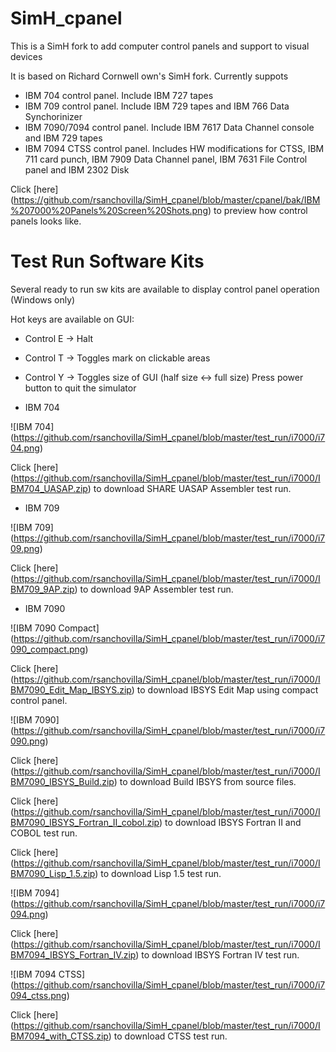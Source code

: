 # SimH_cpanel

This is a SimH fork to add computer control panels and support to visual devices

It is based on Richard Cornwell own's SimH fork. Currently suppots

* IBM 704 control panel. Include IBM 727 tapes
* IBM 709 control panel. Include IBM 729 tapes and IBM 766 Data Synchorinizer
* IBM 7090/7094 control panel. Include IBM 7617 Data Channel console and IBM 729 tapes
* IBM 7094 CTSS control panel. Includes HW modifications for CTSS, IBM 711 card punch, 
       IBM 7909 Data Channel panel, IBM 7631 File Control panel and IBM 2302 Disk 
       
Click [here] (https://github.com/rsanchovilla/SimH_cpanel/blob/master/cpanel/bak/IBM%207000%20Panels%20Screen%20Shots.png) to preview how control panels looks like.

# Test Run Software Kits

Several ready to run sw kits are available to display control panel operation (Windows only)

Hot keys are available on GUI:
* Control E -> Halt
* Control T -> Toggles mark on clickable areas
* Control Y -> Toggles size of GUI (half size <-> full size)
Press power button to quit the simulator

* IBM 704 

![IBM 704] (https://github.com/rsanchovilla/SimH_cpanel/blob/master/test_run/i7000/i704.png)

Click [here] (https://github.com/rsanchovilla/SimH_cpanel/blob/master/test_run/i7000/IBM704_UASAP.zip) to download SHARE UASAP Assembler test run.

* IBM 709

![IBM 709] (https://github.com/rsanchovilla/SimH_cpanel/blob/master/test_run/i7000/i709.png)

Click [here] (https://github.com/rsanchovilla/SimH_cpanel/blob/master/test_run/i7000/IBM709_9AP.zip) to download 9AP Assembler test run.

* IBM 7090

![IBM 7090 Compact] (https://github.com/rsanchovilla/SimH_cpanel/blob/master/test_run/i7000/i7090_compact.png)

Click [here] (https://github.com/rsanchovilla/SimH_cpanel/blob/master/test_run/i7000/IBM7090_Edit_Map_IBSYS.zip) to download IBSYS Edit Map using compact control panel.

![IBM 7090] (https://github.com/rsanchovilla/SimH_cpanel/blob/master/test_run/i7000/i7090.png)

Click [here] (https://github.com/rsanchovilla/SimH_cpanel/blob/master/test_run/i7000/IBM7090_IBSYS_Build.zip) to download Build IBSYS from source files.

Click [here] (https://github.com/rsanchovilla/SimH_cpanel/blob/master/test_run/i7000/IBM7090_IBSYS_Fortran_II_cobol.zip) to download IBSYS Fortran II and COBOL test run.

Click [here] (https://github.com/rsanchovilla/SimH_cpanel/blob/master/test_run/i7000/IBM7090_Lisp_1.5.zip) to download Lisp 1.5 test run.

![IBM 7094] (https://github.com/rsanchovilla/SimH_cpanel/blob/master/test_run/i7000/i7094.png)

Click [here] (https://github.com/rsanchovilla/SimH_cpanel/blob/master/test_run/i7000/IBM7094_IBSYS_Fortran_IV.zip) to download IBSYS Fortran IV test run.

![IBM 7094 CTSS] (https://github.com/rsanchovilla/SimH_cpanel/blob/master/test_run/i7000/i7094_ctss.png)

Click [here] (https://github.com/rsanchovilla/SimH_cpanel/blob/master/test_run/i7000/IBM7094_with_CTSS.zip) to download CTSS test run.

